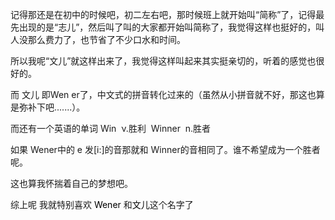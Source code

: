 <!-- title: “Wener”的来历——一段故事 -->
<!-- category: 故事 -->
<!-- date: 2011/1/2 -->
<!-- state: published -->

记得那还是在初中的时候吧，初二左右吧，那时候班上就开始叫“简称”了，记得最先出现的是“志儿”，然后叫了叫的大家都开始叫简称了，我觉得这样也挺好的，叫人没那么费力了，也节省了不少口水和时间。

<!--more-->

所以我呢“文儿”就这样出来了，我觉得这样叫起来其实挺亲切的，听着的感觉也很好的。

而 文儿 即Wen er了，中文式的拼音转化过来的（虽然从小拼音就不好，那这也算是弥补下吧.......）。

而还有一个英语的单词 Win  ν.胜利  Winner  n.胜者

如果 Wener中的 e 发[i:]的音那就和 Winner的音相同了。谁不希望成为一个胜者呢。

这也算我怀揣着自己的梦想吧。

综上呢 我就特别喜欢 <span style="color: #000000;">Wener</span> 和<span style="color: #000000;">文儿</span>这个名字了